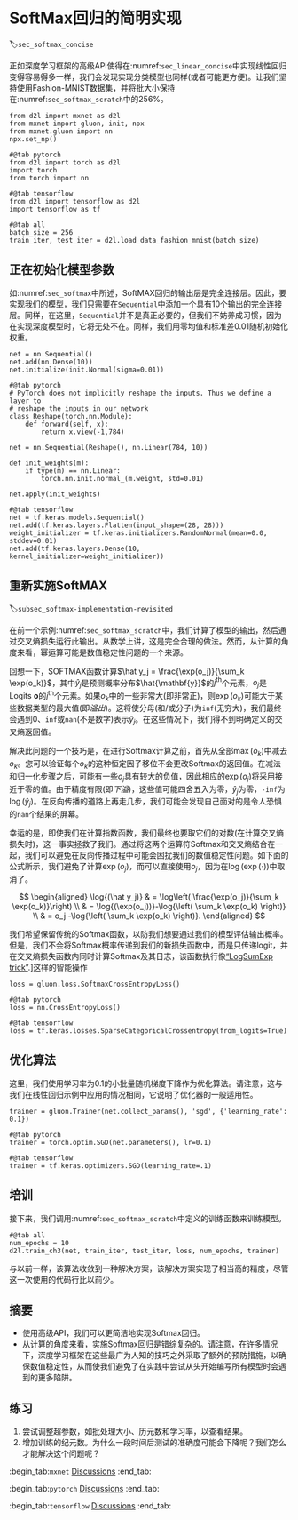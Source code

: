# SoftMax回归的简明实现
:label:`sec_softmax_concise`

正如深度学习框架的高级API使得在:numref:`sec_linear_concise`中实现线性回归变得容易得多一样，我们会发现实现分类模型也同样(或者可能更方便)。让我们坚持使用Fashion-MNIST数据集，并将批大小保持在:numref:`sec_softmax_scratch`中的256%。

```{.python .input}
from d2l import mxnet as d2l
from mxnet import gluon, init, npx
from mxnet.gluon import nn
npx.set_np()
```

```{.python .input}
#@tab pytorch
from d2l import torch as d2l
import torch
from torch import nn
```

```{.python .input}
#@tab tensorflow
from d2l import tensorflow as d2l
import tensorflow as tf
```

```{.python .input}
#@tab all
batch_size = 256
train_iter, test_iter = d2l.load_data_fashion_mnist(batch_size)
```

## 正在初始化模型参数

如:numref:`sec_softmax`中所述，SoftMAX回归的输出层是完全连接层。因此，要实现我们的模型，我们只需要在`Sequential`中添加一个具有10个输出的完全连接层。同样，在这里，`Sequential`并不是真正必要的，但我们不妨养成习惯，因为在实现深度模型时，它将无处不在。同样，我们用零均值和标准差0.01随机初始化权重。

```{.python .input}
net = nn.Sequential()
net.add(nn.Dense(10))
net.initialize(init.Normal(sigma=0.01))
```

```{.python .input}
#@tab pytorch
# PyTorch does not implicitly reshape the inputs. Thus we define a layer to
# reshape the inputs in our network
class Reshape(torch.nn.Module):
    def forward(self, x):
        return x.view(-1,784)

net = nn.Sequential(Reshape(), nn.Linear(784, 10))

def init_weights(m):
    if type(m) == nn.Linear:
        torch.nn.init.normal_(m.weight, std=0.01)

net.apply(init_weights)
```

```{.python .input}
#@tab tensorflow
net = tf.keras.models.Sequential()
net.add(tf.keras.layers.Flatten(input_shape=(28, 28)))
weight_initializer = tf.keras.initializers.RandomNormal(mean=0.0, stddev=0.01)
net.add(tf.keras.layers.Dense(10, kernel_initializer=weight_initializer))
```

## 重新实施SoftMAX
:label:`subsec_softmax-implementation-revisited`

在前一个示例:numref:`sec_softmax_scratch`中，我们计算了模型的输出，然后通过交叉熵损失运行此输出。从数学上讲，这是完全合理的做法。然而，从计算的角度来看，幂运算可能是数值稳定性问题的一个来源。

回想一下，SOFTMAX函数计算$\hat y_j = \frac{\exp(o_j)}{\sum_k \exp(o_k)}$，其中$\hat y_j$是预测概率分布$\hat{\mathbf{y}}$的$j^\mathrm{th}$个元素，$o_j$是Logits $\mathbf{o}$的$j^\mathrm{th}$个元素。如果$o_k$中的一些非常大(即非常正)，则$\exp(o_k)$可能大于某些数据类型的最大值(即*溢出*)。这将使分母(和/或分子)为`inf`(无穷大)，我们最终会遇到0、`inf`或`nan`(不是数字)表示$\hat y_j$。在这些情况下，我们得不到明确定义的交叉熵返回值。

解决此问题的一个技巧是，在进行Softmax计算之前，首先从全部$\max(o_k)$中减去$o_k$。您可以验证每个$o_k$的这种恒定因子移位不会更改Softmax的返回值。在减法和归一化步骤之后，可能有一些$o_j$具有较大的负值，因此相应的$\exp(o_j)$将采用接近于零的值。由于精度有限(即*下溢*)，这些值可能四舍五入为零，$\hat y_j$为零，`-inf`为$\log(\hat y_j)$。在反向传播的道路上再走几步，我们可能会发现自己面对的是令人恐惧的`nan`个结果的屏幕。

幸运的是，即使我们在计算指数函数，我们最终也要取它们的对数(在计算交叉熵损失时)，这一事实拯救了我们。通过将这两个运算符Softmax和交叉熵结合在一起，我们可以避免在反向传播过程中可能会困扰我们的数值稳定性问题。如下面的公式所示，我们避免了计算$\exp(o_j)$，而可以直接使用$o_j$，因为在$\log(\exp(\cdot))$中取消了。

$$
\begin{aligned}
\log{(\hat y_j)} & = \log\left( \frac{\exp(o_j)}{\sum_k \exp(o_k)}\right) \\
& = \log{(\exp(o_j))}-\log{\left( \sum_k \exp(o_k) \right)} \\
& = o_j -\log{\left( \sum_k \exp(o_k) \right)}.
\end{aligned}
$$

我们希望保留传统的Softmax函数，以防我们想要通过我们的模型评估输出概率。但是，我们不会将Softmax概率传递到我们的新损失函数中，而是只传递logit，并在交叉熵损失函数内同时计算Softmax及其日志，该函数执行像[“LogSumExp trick”](https://en.wikipedia.org/wiki/LogSumExp).]这样的智能操作

```{.python .input}
loss = gluon.loss.SoftmaxCrossEntropyLoss()
```

```{.python .input}
#@tab pytorch
loss = nn.CrossEntropyLoss()
```

```{.python .input}
#@tab tensorflow
loss = tf.keras.losses.SparseCategoricalCrossentropy(from_logits=True)
```

## 优化算法

这里，我们使用学习率为0.1的小批量随机梯度下降作为优化算法。请注意，这与我们在线性回归示例中应用的情况相同，它说明了优化器的一般适用性。

```{.python .input}
trainer = gluon.Trainer(net.collect_params(), 'sgd', {'learning_rate': 0.1})
```

```{.python .input}
#@tab pytorch
trainer = torch.optim.SGD(net.parameters(), lr=0.1)
```

```{.python .input}
#@tab tensorflow
trainer = tf.keras.optimizers.SGD(learning_rate=.1)
```

## 培训

接下来，我们调用:numref:`sec_softmax_scratch`中定义的训练函数来训练模型。

```{.python .input}
#@tab all
num_epochs = 10
d2l.train_ch3(net, train_iter, test_iter, loss, num_epochs, trainer)
```

与以前一样，该算法收敛到一种解决方案，该解决方案实现了相当高的精度，尽管这一次使用的代码行比以前少。

## 摘要

* 使用高级API，我们可以更简洁地实现Softmax回归。
* 从计算的角度来看，实施Softmax回归是错综复杂的。请注意，在许多情况下，深度学习框架在这些最广为人知的技巧之外采取了额外的预防措施，以确保数值稳定性，从而使我们避免了在实践中尝试从头开始编写所有模型时会遇到的更多陷阱。

## 练习

1. 尝试调整超参数，如批处理大小、历元数和学习率，以查看结果。
1. 增加训练的纪元数。为什么一段时间后测试的准确度可能会下降呢？我们怎么才能解决这个问题呢？

:begin_tab:`mxnet`
[Discussions](https://discuss.d2l.ai/t/52)
:end_tab:

:begin_tab:`pytorch`
[Discussions](https://discuss.d2l.ai/t/53)
:end_tab:

:begin_tab:`tensorflow`
[Discussions](https://discuss.d2l.ai/t/260)
:end_tab:
